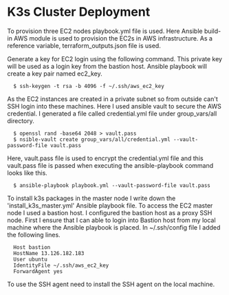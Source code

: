 # K3s Cluster Deployment
To provision three EC2 nodes playbook.yml file is used. Here Ansible build-in AWS module is used to provision the EC2s in AWS infrastructure. As a reference variable, terraform_outputs.json file is used. 

Generate a key for EC2 login using the following command. This private key will be used as a login key from the bastion host. Ansible playbook will create a key pair named ec2_key. 

      $ ssh-keygen -t rsa -b 4096 -f ~/.ssh/aws_ec2_key

As the EC2 instances are created in a private subnet so from outside can't SSH login into these machines. Here I used ansible vault to secure the AWS credential. I generated a file called credential.yml file under group_vars/all directory. 

      $ openssl rand -base64 2048 > vault.pass
      $ nsible-vault create group_vars/all/credential.yml --vault-password-file vault.pass

Here, vault.pass file is used to encrypt the credential.yml file and this vault.pass file is passed when executing the ansible-playbook command looks like this.

      $ ansible-playbook playbook.yml --vault-password-file vault.pass

To install k3s packages in the master node I write down the 'install_k3s_master.yml' Ansible playbook file. To access the EC2 master node I used a bastion host. I configured the bastion host as a proxy SSH node. First I ensure that I can able to login into Bastion host from my local machine where the Ansible playbook is placed. In ~/.ssh/config file I added the following lines. 

      Host bastion
      HostName 13.126.182.183
      User ubuntu
      IdentityFile ~/.ssh/aws_ec2_key
      ForwardAgent yes

To use the SSH agent need to install the SSH agent on the local machine. 
